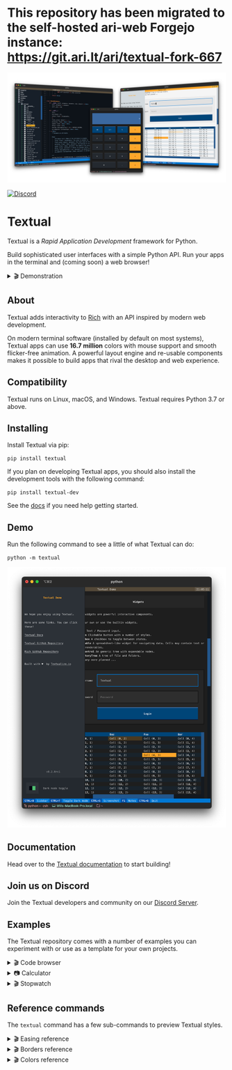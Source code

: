 # This repository has been migrated to the self-hosted ari-web Forgejo instance: <https://git.ari.lt/ari/textual-fork-667>



![Textual splash image](https://raw.githubusercontent.com/Textualize/textual/main/imgs/textual.png)

[![Discord](https://img.shields.io/discord/1026214085173461072)](https://discord.gg/Enf6Z3qhVr)


# Textual

Textual is a *Rapid Application Development* framework for Python.

Build sophisticated user interfaces with a simple Python API. Run your apps in the terminal and (coming soon) a web browser!


<details>
  <summary> 🎬 Demonstration </summary>
  <hr>

A quick run through of some Textual features.



https://user-images.githubusercontent.com/554369/197355913-65d3c125-493d-4c05-a590-5311f16c40ff.mov



 </details>


## About

Textual adds interactivity to [Rich](https://github.com/Textualize/rich) with an API inspired by modern web development.

On modern terminal software (installed by default on most systems), Textual apps can use **16.7 million** colors with mouse support and smooth flicker-free animation. A powerful layout engine and re-usable components makes it possible to build apps that rival the desktop and web experience.

## Compatibility

Textual runs on Linux, macOS, and Windows. Textual requires Python 3.7 or above.

## Installing

Install Textual via pip:

```
pip install textual
```

If you plan on developing Textual apps, you should also install the development tools with the following command:

```
pip install textual-dev
```

See the [docs](https://textual.textualize.io/getting_started/) if you need help getting started.

## Demo

Run the following command to see a little of what Textual can do:

```
python -m textual
```

![Textual demo](https://raw.githubusercontent.com/Textualize/textual/main/imgs/demo.png)

## Documentation

Head over to the [Textual documentation](http://textual.textualize.io/) to start building!

## Join us on Discord

Join the Textual developers and community on our [Discord Server](https://discord.gg/Enf6Z3qhVr).

## Examples

The Textual repository comes with a number of examples you can experiment with or use as a template for your own projects.


<details>
  <summary> 🎬 Code browser </summary>
  <hr>

  This is the [code_browser.py](https://github.com/Textualize/textual/blob/main/examples/code_browser.py) example which clocks in at 61 lines (*including* docstrings and blank lines).

https://user-images.githubusercontent.com/554369/197188237-88d3f7e4-4e5f-40b5-b996-c47b19ee2f49.mov

 </details>


<details>
  <summary> 📷 Calculator </summary>
  <hr>

This is [calculator.py](https://github.com/Textualize/textual/blob/main/examples/calculator.py) which demonstrates Textual grid layouts.

![calculator screenshot](https://raw.githubusercontent.com/Textualize/textual/main/imgs/calculator.png)
</details>


<details>
  <summary> 🎬 Stopwatch </summary>
  <hr>

  This is the Stopwatch example from the [tutorial](https://textual.textualize.io/tutorial/).



https://user-images.githubusercontent.com/554369/197360718-0c834ef5-6285-4d37-85cf-23eed4aa56c5.mov



</details>



## Reference commands

The `textual` command has a few sub-commands to preview Textual styles.

<details>
  <summary> 🎬 Easing reference </summary>
  <hr>

This is the *easing* reference which demonstrates the easing parameter on animation, with both movement and opacity. You can run it with the following command:

```bash
textual easing
```


https://user-images.githubusercontent.com/554369/196157100-352852a6-2b09-4dc8-a888-55b53570aff9.mov


 </details>

<details>
  <summary> 🎬 Borders reference </summary>
  <hr>

This is the borders reference which demonstrates some of the borders styles in Textual. You can run it with the following command:

```bash
textual borders
```


https://user-images.githubusercontent.com/554369/196158235-4b45fb78-053d-4fd5-b285-e09b4f1c67a8.mov


</details>


<details>
  <summary> 🎬 Colors reference </summary>
  <hr>

This is a reference for Textual's color design system.

```bash
textual colors
```



https://user-images.githubusercontent.com/554369/197357417-2d407aac-8969-44d3-8250-eea45df79d57.mov




</details>
